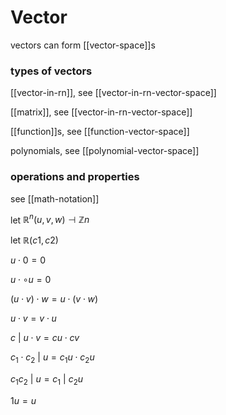 # Vector

vectors can form [[vector-space]]s

### types of vectors

[[vector-in-rn]], see [[vector-in-rn-vector-space]]

[[matrix]], see [[vector-in-rn-vector-space]]

[[function]]s, see [[function-vector-space]]

polynomials, see [[polynomial-vector-space]]

### operations and properties

see [[math-notation]]

let $\mathbb R^n (u, v, w) \dashv \mathbb Z n$

let $\mathbb R (c1, c2)$

$u \cdot 0 = 0$

$u \cdot \circ u = 0$

$(u \cdot v) \cdot w = u \cdot (v \cdot w)$

$u \cdot v = v \cdot u$

$c\ |\ u \cdot v = cu \cdot cv$

$c_1 \cdot c_2\ |\ u = c_1u \cdot c_2u$

$c_1 c_2\ |\ u = c_1\ |\ c_2u$

$1u = u$
